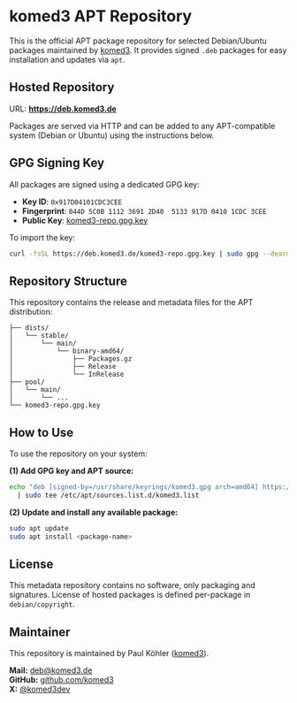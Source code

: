 # komed3 APT Repository

This is the official APT package repository for selected Debian/Ubuntu packages maintained by [komed3](https://komed3.de). It provides signed `.deb` packages for easy installation and updates via `apt`.

## Hosted Repository

URL: **https://deb.komed3.de**

Packages are served via HTTP and can be added to any APT-compatible system (Debian or Ubuntu) using the instructions below.

## GPG Signing Key

All packages are signed using a dedicated GPG key:

- **Key ID**: `0x917D04101CDC3CEE`
- **Fingerprint**: `044D 5C0B 1112 3691 2D40  5133 917D 0410 1CDC 3CEE`
- **Public Key**: [komed3-repo.gpg.key](https://deb.komed3.de/komed3-repo.gpg.key)

To import the key:

```bash
curl -fsSL https://deb.komed3.de/komed3-repo.gpg.key | sudo gpg --dearmor -o /usr/share/keyrings/komed3.gpg
```

## Repository Structure

This repository contains the release and metadata files for the APT distribution:

```
├── dists/
│   └── stable/
│       └── main/
│           └── binary-amd64/
│               ├── Packages.gz
│               ├── Release
│               └── InRelease
├── pool/
│   └── main/
│       └── ...
└── komed3-repo.gpg.key
```

## How to Use

To use the repository on your system:

**(1) Add GPG key and APT source:**

```bash
echo "deb [signed-by=/usr/share/keyrings/komed3.gpg arch=amd64] https://deb.komed3.de stable main" \
  | sudo tee /etc/apt/sources.list.d/komed3.list
```

**(2) Update and install any available package:**

```bash
sudo apt update
sudo apt install <package-name>
```

## License

This metadata repository contains no software, only packaging and signatures. License of hosted packages is defined per-package in `debian/copyright`.

## Maintainer

This repository is maintained by Paul Köhler ([komed3](https://komed3.de)).

**Mail:** deb@komed3.de  
**GitHub:** [github.com/komed3](https://github.com/komed3)  
**X:** [@komed3dev](https://x.com/komed3dev)
